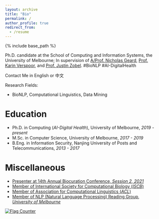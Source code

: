```yaml
---
layout: archive
title: "Bio"
permalink: /
author_profile: true
redirect_from:
  - /resume
---
```


{% include base_path %}

Ph.D. candidate at the School of Computing and Information Systems, the University of Melbourne; In supervision of [A/Prof. Nicholas Geard](https://sites.google.com/site/nicgeard), [Prof. Karin Verspoor](https://scholar.google.com/citations?hl=en&user=dUxHnbcAAAAJ), and [Prof. Justin Zobel](https://scholar.google.com/citations?user=uEHvqE8AAAAJ&hl=en). #BioNLP #AI-DigitalHealth

Contact Me in
English or 中文

Research Fields:
* BioNLP, Computational Linguistics, Data Mining

Education
======
* Ph.D. in Computing (*AI-Digital Health*), University of Melbourne, *2019 - present*
* M.Sc. in Computer Science, University of Melbourne, *2017 - 2019*
* B.Eng. in Information Security, Nanjing University of Posts and Telecommunications, *2013 - 2017*
  
Miscellaneous
======
* [Presenter at 14th Annual Biocuration Conference, *Session 2, 2021*](https://www.biocuration.org/14th-annual-biocuration-conference-virtual/)
* [Member of International Society for Computational Biology (*ISCB*)](https://www.iscb.org/index.php)
* [Member of Association for Computational Linguistics (*ACL*)](https://www.aclweb.org/portal/)
* [Member of NLP (Natural Language Processing) Reading Group, *University of Melbourne*](https://cis.unimelb.edu.au/research/artificial-intelligence/research/Natural-Language-Processing)

<a href="https://info.flagcounter.com/2o8I"><img src="https://s01.flagcounter.com/count/2o8I/bg_FFFFFF/txt_000000/border_FFFFFF/columns_5/maxflags_12/viewers_Hits/labels_0/pageviews_1/flags_0/percent_0/" alt="Flag Counter" border="0"></a>
